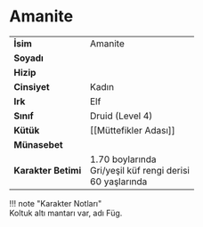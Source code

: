 # Amanite   
  
<div class="grid" markdown>  
  
|  |  |  
|---|---|  
| **İsim** | Amanite |  
| **Soyadı** |  |  
| **Hizip** |  |  
| **Cinsiyet** | Kadın |  
| **Irk** | Elf |  
| **Sınıf** | Druid (Level 4) |  
| **Kütük** | [[Müttefikler Adası]] |  
| **Münasebet** |  |  
| **Karakter Betimi** | 1.70 boylarında<br>Gri/yeşil küf rengi derisi<br>60 yaşlarında |  
  
  
!!! note "Karakter Notları"  
	Koltuk altı mantarı var, adı Füg.  
  
  
</div>